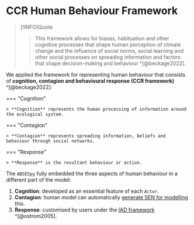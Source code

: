 # CCR Human Behaviour Framework

> [!INFO]Quote
> 	> This framework allows for biases, habituation and other cognitive processes that shape human perception of climate change and the influence of social norms, social learning and other social processes on spreading information and factors that shape decision-making and behaviour ^[@beckage2022].

We applied the framework for representing human behaviour that consists of **cognition, contagion and behavioural response (CCR framework)** ^[@beckage2022]:

=== "Cognition"

	> **Cognition** represents the human processing of information around the ecological system.

=== "Contagion"

	> **Contagion** represents spreading information, beliefs and behaviour through social networks.

=== "Response"

	> **Response** is the resultant behaviour or action.

The `ABSESpy` fully embedded the three aspects of human behaviour in a different part of the model:

1. **Cognition**: developed as an essential feature of each `Actor`.
2. **Contagion**: human model can automatically [generate SEN for modelling](#TODO) this.
3. **Response**: customised by users under the [IAD framework](#TODO) ^[@ostrom2005].
